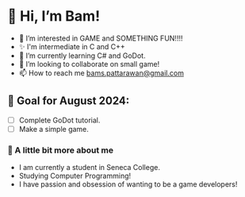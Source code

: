 # 👋 Hi, I’m Bam!
- 👀 I’m interested in GAME and SOMETHING FUN!!!!
- ✨ I'm intermediate in C and C++
- 🌱 I’m currently learning C# and GoDot.
- 👾 I’m looking to collaborate on small game!
- 📫 How to reach me bams.pattarawan@gmail.com

## 🌈 Goal for August 2024:
- [ ] Complete GoDot tutorial.
- [ ] Make a simple game.

### 🍮 A little bit more about me
- I am currently a student in Seneca College.
- Studying Computer Programming!
- I have passion and obsession of wanting to be a game developers!

<!---
bams-pspss/bams-pspss is a ✨ special ✨ repository because its `README.md` (this file) appears on your GitHub profile.
You can click the Preview link to take a look at your changes.
--->
